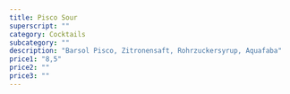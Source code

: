 ```yaml
---
title: Pisco Sour
superscript: ""
category: Cocktails
subcategory: ""
description: "Barsol Pisco, Zitronensaft, Rohrzuckersyrup, Aquafaba"
price1: "8,5"
price2: ""
price3: ""
---
```

